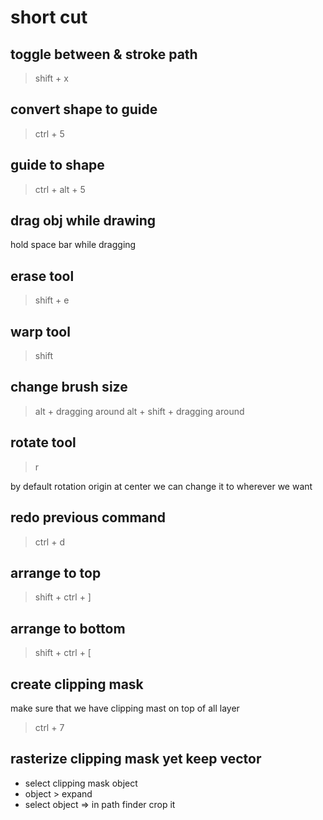 # short cut

## toggle between & stroke path

> shift + x

## convert shape to guide

> ctrl + 5

## guide to shape

> ctrl + alt + 5

## drag obj while drawing

hold space bar while dragging

## erase tool

> shift + e

## warp tool

> shift

## change brush size

> alt + dragging around
> alt + shift + dragging around

## rotate tool

> r

by default rotation origin at center
we can change it to wherever we want

## redo previous command

> ctrl + d

## arrange to top

> shift + ctrl + ]

## arrange to bottom

> shift + ctrl + [

## create clipping mask

make sure that we have clipping mast on top of all layer

> ctrl + 7

## rasterize clipping mask yet keep vector

- select clipping mask object
- object > expand
- select object => in path finder crop it
